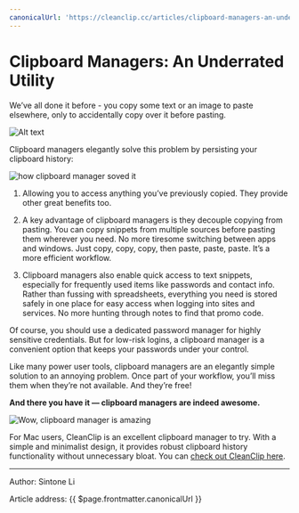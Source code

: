 ```yaml
---
canonicalUrl: 'https://cleanclip.cc/articles/clipboard-managers-an-underrated-utility'
---
```


# Clipboard Managers: An Underrated Utility

We’ve all done it before - you copy some text or an image to paste elsewhere, only to accidentally copy over it before pasting.

![Alt text](https://media.giphy.com/media/NpL4D3Oc2bJUMAXF9P/giphy.gif)

Clipboard managers elegantly solve this problem by persisting your clipboard history:

![how clipboard manager soved it](https://media.giphy.com/media/aiHezEAxtJjI5VZdLH/giphy.gif)

1. Allowing you to access anything you’ve previously copied. They provide other great benefits too.

2. A key advantage of clipboard managers is they decouple copying from pasting. You can copy snippets from multiple sources before pasting them wherever you need. No more tiresome switching between apps and windows. Just copy, copy, copy, then paste, paste, paste. It’s a more efficient workflow.

3. Clipboard managers also enable quick access to text snippets, especially for frequently used items like passwords and contact info. Rather than fussing with spreadsheets, everything you need is stored safely in one place for easy access when logging into sites and services. No more hunting through notes to find that promo code.

Of course, you should use a dedicated password manager for highly sensitive credentials. But for low-risk logins, a clipboard manager is a convenient option that keeps your passwords under your control.

Like many power user tools, clipboard managers are an elegantly simple solution to an annoying problem. Once part of your workflow, you’ll miss them when they’re not available. And they’re free! 

**And there you have it — clipboard managers are indeed awesome.**

![Wow, clipboard manager is amazing](https://media.giphy.com/media/rVVFWyTINqG7C/giphy.gif)

For Mac users, CleanClip is an excellent clipboard manager to try. With a simple and minimalist design, it provides robust clipboard history functionality without unnecessary bloat. You can [check out CleanClip here](https://cleanclip.cc/).


---

Author: Sintone Li

Article address: {{ $page.frontmatter.canonicalUrl }}